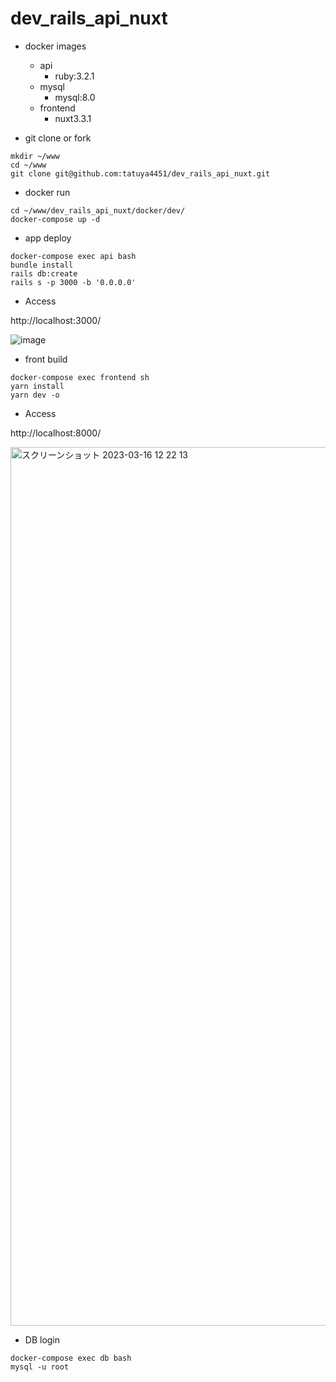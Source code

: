 # dev_rails_api_nuxt

- docker images
  - api
    - ruby:3.2.1
  - mysql
    - mysql:8.0
  - frontend
    - nuxt3.3.1

- git clone or fork

```
mkdir ~/www
cd ~/www
git clone git@github.com:tatuya4451/dev_rails_api_nuxt.git
```

- docker run

```
cd ~/www/dev_rails_api_nuxt/docker/dev/
docker-compose up -d
```

- app deploy

```
docker-compose exec api bash
bundle install
rails db:create
rails s -p 3000 -b '0.0.0.0'
```

- Access

http://localhost:3000/

![image](https://user-images.githubusercontent.com/66053927/225494641-9db4575a-afc3-452b-ba23-8e90bd679128.png)

- front build
```
docker-compose exec frontend sh
yarn install
yarn dev -o
```

- Access

http://localhost:8000/

<img width="1406" alt="スクリーンショット 2023-03-16 12 22 13" src="https://user-images.githubusercontent.com/74761742/225505548-1fa877e2-38ff-4587-97b3-79826a8c0583.png">


- DB login

```
docker-compose exec db bash
mysql -u root
```
